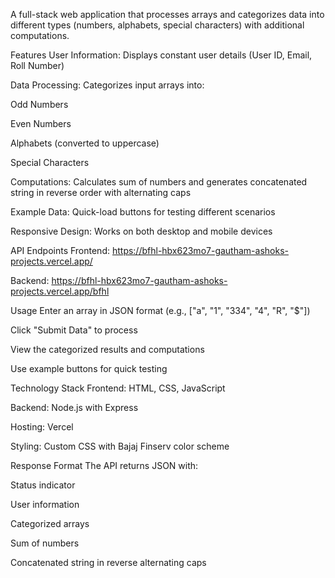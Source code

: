 A full-stack web application that processes arrays and categorizes data into different types (numbers, alphabets, special characters) with additional computations.

Features
User Information: Displays constant user details (User ID, Email, Roll Number)

Data Processing: Categorizes input arrays into:

Odd Numbers

Even Numbers

Alphabets (converted to uppercase)

Special Characters

Computations: Calculates sum of numbers and generates concatenated string in reverse order with alternating caps

Example Data: Quick-load buttons for testing different scenarios

Responsive Design: Works on both desktop and mobile devices

API Endpoints
Frontend: https://bfhl-hbx623mo7-gautham-ashoks-projects.vercel.app/

Backend: https://bfhl-hbx623mo7-gautham-ashoks-projects.vercel.app/bfhl

Usage
Enter an array in JSON format (e.g., ["a", "1", "334", "4", "R", "$"])

Click "Submit Data" to process

View the categorized results and computations

Use example buttons for quick testing

Technology Stack
Frontend: HTML, CSS, JavaScript

Backend: Node.js with Express

Hosting: Vercel

Styling: Custom CSS with Bajaj Finserv color scheme

Response Format
The API returns JSON with:

Status indicator

User information

Categorized arrays

Sum of numbers

Concatenated string in reverse alternating caps
